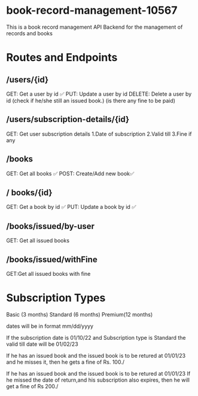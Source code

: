 # book-record-management-10567
This is a book record management API Backend for the management of records and books 

# Routes and Endpoints 

## /users/{id}
GET: Get a user by id ✅
PUT: Update a user by id
DELETE: Delete a user by id (check if he/she still an issued book.) (is there any fine to be paid)

## /users/subscription-details/{id}
GET: Get user subscription details 
1.Date of subscription
2.Valid till
3.Fine if any 

## /books
GET: Get all books ✅
POST: Create/Add new book✅


## / books/{id}
GET: Get a book by id ✅
PUT: Update a book by id ✅

## /books/issued/by-user
GET: Get all issued books


## /books/issued/withFine
GET:Get all issued books with fine


# Subscription Types 
Basic    (3 months)
Standard (6 months)
Premium(12 months)

dates will be in format mm/dd/yyyy

If the subscription date is 01/10/22
and Subscription type is Standard 
the valid till date will be 01/02/23

If he has an issued book and the issued book is to be retured at 01/01/23 and he misses it, then he gets  a fine of Rs. 100./

If  he has an issued book and the issued book is to be retured at 01/01/23
If he missed the date of return,and his subscription also expires, then he will get a fine of Rs 200./
